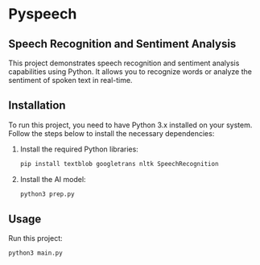 # Pyspeech
## Speech Recognition and Sentiment Analysis

This project demonstrates speech recognition and sentiment analysis capabilities using Python. It allows you to recognize words or analyze the sentiment of spoken text in real-time.

## Installation

To run this project, you need to have Python 3.x installed on your system. Follow the steps below to install the necessary dependencies:

1. Install the required Python libraries:
   ```bash
   pip install textblob googletrans nltk SpeechRecognition
   ```
2. Install the AI model:
   ```bash
   python3 prep.py
   ```

## Usage

Run this project:

   ```bash
   python3 main.py
   ```
